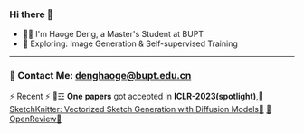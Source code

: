 ### Hi there 👋
- :man_technologist: I'm Haoge Deng, a Master's Student at BUPT
- :telescope: Exploring: Image Generation & Self-supervised Training

---
### 📧 Contact Me: denghaoge@bupt.edu.cn
⚡ Recent ⚡
💬☲ **One** 𝐩𝐚𝐩𝐞𝐫𝐬 got accepted in **ICLR-2023(spotlight)**,[🔭SketchKnitter: Vectorized Sketch Generation with Diffusion Models🔭](https://openreview.net/pdf?id=4eJ43EN2g6l) [🔭OpenReview🔭]([https://openreview.net/pdf?id=4eJ43EN2g6l](https://openreview.net/forum?id=4eJ43EN2g6l))

<!--
**Bitterdhg/Bitterdhg** is a ✨ _special_ ✨ repository because its `README.md` (this file) appears on your GitHub profile.

Here are some ideas to get you started:

- 🔭 I’m currently working on ...
- 🌱 I’m currently learning ...
- 👯 I’m looking to collaborate on ...
- 🤔 I’m looking for help with ...
- 💬 Ask me about ...
- 📫 How to reach me: ...
- 😄 Pronouns: ...
- ⚡ Fun fact: ...
-->

